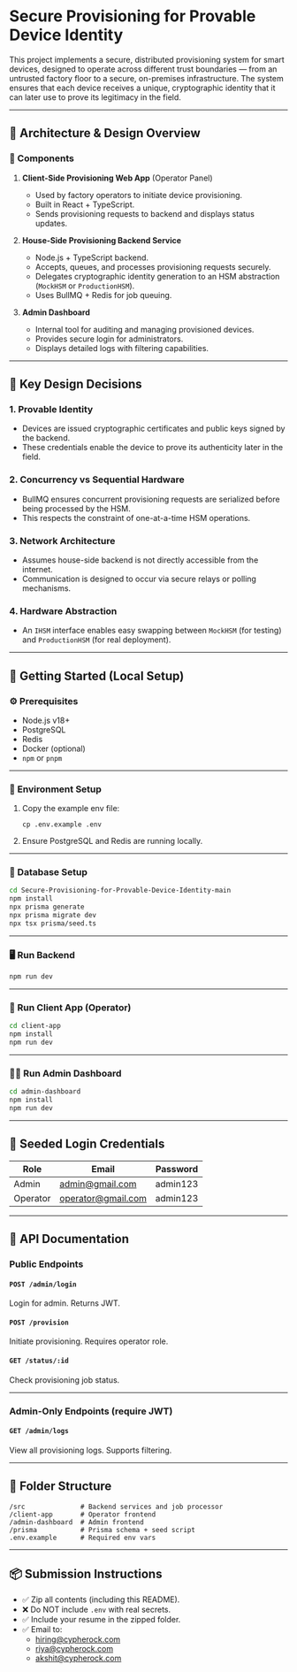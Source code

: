 # Secure Provisioning for Provable Device Identity

This project implements a secure, distributed provisioning system for smart devices, designed to operate across different trust boundaries — from an untrusted factory floor to a secure, on-premises infrastructure. The system ensures that each device receives a unique, cryptographic identity that it can later use to prove its legitimacy in the field.

---

## 📐 Architecture & Design Overview

### 🧩 Components
1. **Client-Side Provisioning Web App** (Operator Panel)
   - Used by factory operators to initiate device provisioning.
   - Built in React + TypeScript.
   - Sends provisioning requests to backend and displays status updates.

2. **House-Side Provisioning Backend Service**
   - Node.js + TypeScript backend.
   - Accepts, queues, and processes provisioning requests securely.
   - Delegates cryptographic identity generation to an HSM abstraction (`MockHSM` or `ProductionHSM`).
   - Uses BullMQ + Redis for job queuing.

3. **Admin Dashboard**
   - Internal tool for auditing and managing provisioned devices.
   - Provides secure login for administrators.
   - Displays detailed logs with filtering capabilities.

---

## 🔐 Key Design Decisions

### 1. **Provable Identity**
- Devices are issued cryptographic certificates and public keys signed by the backend.
- These credentials enable the device to prove its authenticity later in the field.

### 2. **Concurrency vs Sequential Hardware**
- BullMQ ensures concurrent provisioning requests are serialized before being processed by the HSM.
- This respects the constraint of one-at-a-time HSM operations.

### 3. **Network Architecture**
- Assumes house-side backend is not directly accessible from the internet.
- Communication is designed to occur via secure relays or polling mechanisms.

### 4. **Hardware Abstraction**
- An `IHSM` interface enables easy swapping between `MockHSM` (for testing) and `ProductionHSM` (for real deployment).

---

## 🚀 Getting Started (Local Setup)

### ⚙ Prerequisites
- Node.js v18+
- PostgreSQL
- Redis
- Docker (optional)
- `npm` or `pnpm`

---

### 📁 Environment Setup

1. Copy the example env file:
   ```
   cp .env.example .env
   ```

2. Ensure PostgreSQL and Redis are running locally.

---

### 🧱 Database Setup

```bash
cd Secure-Provisioning-for-Provable-Device-Identity-main
npm install
npx prisma generate
npx prisma migrate dev
npx tsx prisma/seed.ts
```

---

### 🖥 Run Backend

```bash
npm run dev
```

---

### 👷 Run Client App (Operator)

```bash
cd client-app
npm install
npm run dev
```

---

### 👩‍💼 Run Admin Dashboard

```bash
cd admin-dashboard
npm install
npm run dev
```

---

## 🧪 Seeded Login Credentials

| Role    | Email              | Password  |
|---------|--------------------|-----------|
| Admin   | admin@gmail.com    | admin123  |
| Operator| operator@gmail.com | admin123  |

---

## 📑 API Documentation

### Public Endpoints

#### `POST /admin/login`
Login for admin. Returns JWT.

#### `POST /provision`
Initiate provisioning. Requires operator role.

#### `GET /status/:id`
Check provisioning job status.

---

### Admin-Only Endpoints (require JWT)

#### `GET /admin/logs`
View all provisioning logs. Supports filtering.

---

## 📁 Folder Structure

```
/src              # Backend services and job processor
/client-app       # Operator frontend
/admin-dashboard  # Admin frontend
/prisma           # Prisma schema + seed script
.env.example      # Required env vars
```

---

## 📦 Submission Instructions

- ✅ Zip all contents (including this README).
- ❌ Do NOT include `.env` with real secrets.
- ✅ Include your resume in the zipped folder.
- ✅ Email to:
  - hiring@cypherock.com
  - riya@cypherock.com
  - akshit@cypherock.com
